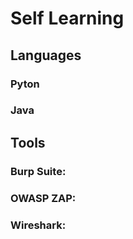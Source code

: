 



# Self Learning


## Languages

### Pyton

### Java



## Tools

  ### Burp Suite: 
  
  ### OWASP ZAP: 
  
  ### Wireshark: 




